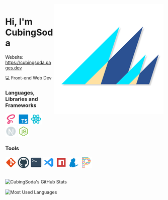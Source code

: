 <img align="right" width="350" height="350" src="assets/1-site.png">

# Hi, I'm CubingSoda

Website: https://cubingsoda.pages.dev

💻 Front-end Web Dev

### Languages, Libraries and Frameworks

<div>
  <img height="36" title="Sass" src="assets/sass.svg" />
  <img height="36" title="TypeScript" src="assets/typescript.svg" />
  <img height="36" title="React" src="assets/react.svg" />
  <img height="36" title="Next.js" src="assets/next.svg" />
  <img height="36" title="Node.js" src="assets/node.svg" />
</div>

### Tools

<div>
  <img height="36" title="Git" src="assets/git.svg" />
  <img height="36" title="GitHub" src="assets/github.svg" class="github" />
  <img height="36" title="Terminal" src="assets/terminal.svg" />
  <img height="36" title="Visual Studio Code" src="assets/vscode.svg" />
  <img height="36" title="NPM" src="assets/npm.svg" />
  <img height="36" title="Yarn" src="assets/yarn.svg" />
  <img height="36" title="Prettier" src="assets/prettier.svg" />
</div>

<br />

<img
  align="center"
  src="https://github-readme-stats.vercel.app/api?username=cubingsoda&hide=issues&theme=radical&show_icons=true&count_private=true&include_all_commits=true&line_height=24.5&hide_border=true"
  alt="CubingSoda's GitHub Stats"
/>

<img
  align="center"
  src="https://github-readme-stats.vercel.app/api/top-langs/?username=cubingsoda&layout=compact&theme=radical&hide_border=true"
  alt="Most Used Languages"
/>
